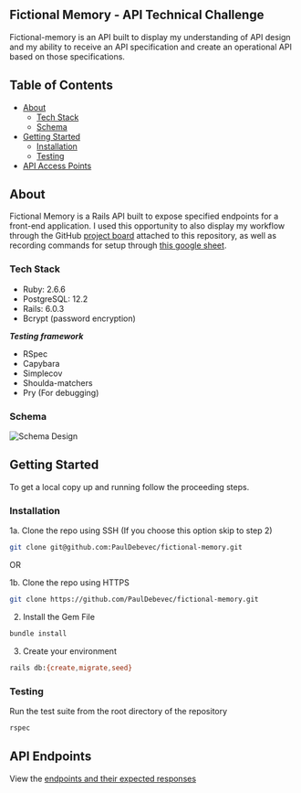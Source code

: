 
## Fictional Memory - API Technical Challenge

Fictional-memory is an API built to display my understanding of API design and my ability to receive an API specification and create an operational API based on those specifications.
 
## Table of Contents

* [About](#about)
  * [Tech Stack](#tech-stack)
  * [Schema](#schema)
* [Getting Started](#getting-started)
  * [Installation](#installation)
  * [Testing](#testing)
* [API Access Points](#api-endpoints)

## About

Fictional Memory is a Rails API built to expose specified endpoints for a front-end application. I used this opportunity to also display my workflow through the GitHub [project board](https://github.com/PaulDebevec/fictional-memory/projects/1) attached to this repository, as well as recording commands for setup through [this google sheet](https://docs.google.com/spreadsheets/d/1PkwBJFuLyXWhZCB7y00patmVpPMuqixcKCGQ_LPkKOw/edit?usp=sharing).

### Tech Stack

- Ruby: 2.6.6
- PostgreSQL: 12.2
- Rails: 6.0.3
- Bcrypt (password encryption)

***Testing framework***
- RSpec
- Capybara
- Simplecov
- Shoulda-matchers
- Pry (For debugging)

### Schema

![Schema Design](https://i.imgur.com/N6vOa0K.png)

## Getting Started

To get a local copy up and running follow the proceeding steps.

### Installation

1a. Clone the repo using SSH (If you choose this option skip to step 2)
```sh
git clone git@github.com:PaulDebevec/fictional-memory.git
```
OR

1b. Clone the repo using HTTPS
```sh
git clone https://github.com/PaulDebevec/fictional-memory.git
```
2. Install the Gem File
```sh
bundle install
```
3. Create your environment
```sh
rails db:{create,migrate,seed}
```

### Testing

Run the test suite from the root directory of the repository

```sh
rspec
```

## API Endpoints

View the [endpoints and their expected responses](https://github.com/PaulDebevec/fictional-memory/blob/main/api_calls_responses.md)

